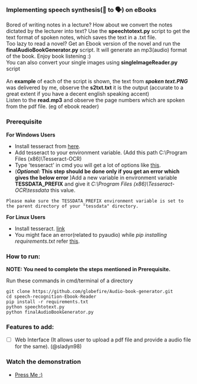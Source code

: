 <h3>Implementing speech synthesis(📖 to 🗣) on eBooks</h3>

Bored of writing notes in a lecture? How about we convert the notes dictated by the lecturer into text?
Use the **speechtotext.py** script to get the text format of spoken notes, which saves the text in a .txt file.
<br>
Too lazy to read a novel? Get an Ebook version of the novel and run the **finalAudioBookGenerator.py** script. It will generate an mp3(audio) format of the book. Enjoy book listening :)
<br>
You can also convert your single images using **singleImageReader.py** script
<br><br>
An **example** of each of the script is shown, the text from **_spoken text.PNG_** was delivered by me, observe the **s2txt.txt** it is the output (accurate to a great extent if you have a decent english speaking accent)<br>
Listen to the **read.mp3** and observe the page numbers which are spoken from the pdf file. (eg of ebook reader) 

### Prerequisite

**For Windows Users**
- Install tesseract from [here](https://github.com/UB-Mannheim/tesseract/wiki).
- Add tesseract to your environment variable. (Add this path C:\Program Files (x86)\Tesseract-OCR)
- Type 'tesseract' in cmd you will get a lot of options like [this](https://github.com/globefire/speech-recognition-Ebook-Reader/blob/master/tesseractCMDScreenshot.PNG). 
- (**_Optional:_ This step should be done only if you get an error which gives the below error** )Add a new variable in environment variable **TESSDATA_PREFIX** and give it _C:\Program Files (x86)\Tesseract-OCR\tessdata_ this value.

```
Please make sure the TESSDATA_PREFIX environment variable is set to the parent directory of your "tessdata" directory.
```

**For Linux Users**
- Install tesseract. [link](https://www.youtube.com/watch?v=CSpNDgOPJiM)
- You might face an error(related to pyaudio) while _pip installing requirements.txt_ refer [this](https://stackoverflow.com/questions/20023131/cannot-install-pyaudio-gcc-error).


### How to run:
__NOTE: You need to complete the steps mentioned in Prerequisite.__

Run these commands in cmd/terminal of a directory

```git
git clone https://github.com/globefire/Audio-book-generator.git
cd speech-recognition-Ebook-Reader
pip install -r requirements.txt
python speechtotext.py
python finalAudioBookGenerator.py
```

### Features to add:
- [ ] Web Interface (It allows user to upload a pdf file and provide a audio file for the same). (@sladyn98)

### Watch the demonstration
- [Press Me :)](https://youtu.be/xhMvGg1dAsg)

